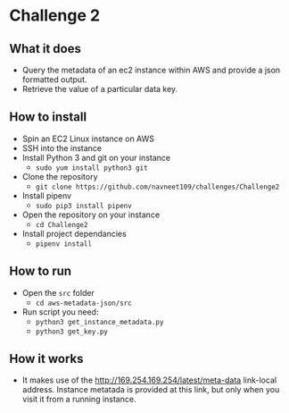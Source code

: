 # Challenge 2

## What it does
- Query the metadata of an ec2 instance within AWS and provide a json formatted output. 
- Retrieve the value of a particular data key.

## How to install
- Spin an EC2 Linux instance on AWS
- SSH into the instance
- Install Python 3 and git on your instance 
    - `sudo yum install python3 git`
- Clone the repository
  - `git clone https://github.com/navneet109/challenges/Challenge2`
- Install pipenv
  - `sudo pip3 install pipenv`
- Open the repository on your instance
  - `cd Challenge2`
- Install project dependancies
  - `pipenv install`


## How to run
- Open the `src` folder
  - `cd aws-metadata-json/src`
- Run script you need:
  - `python3 get_instance_metadata.py`
  - `python3 get_key.py`

## How it works
- It makes use of the http://169.254.169.254/latest/meta-data link-local address. Instance metatada is provided at this link, but only when you visit it from a running instance.